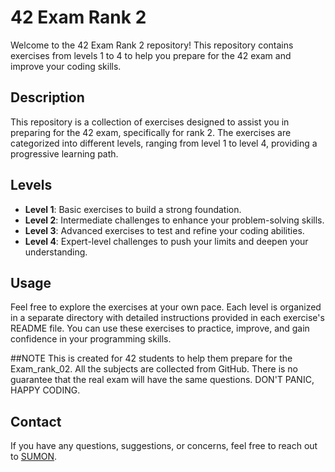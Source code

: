 # 42 Exam Rank 2

Welcome to the 42 Exam Rank 2 repository! This repository contains exercises from levels 1 to 4 to help you prepare for the 42 exam and improve your coding skills.

## Description
This repository is a collection of exercises designed to assist you in preparing for the 42 exam, specifically for rank 2. The exercises are categorized into different levels, ranging from level 1 to level 4, providing a progressive learning path.

## Levels
- **Level 1**: Basic exercises to build a strong foundation.
- **Level 2**: Intermediate challenges to enhance your problem-solving skills.
- **Level 3**: Advanced exercises to test and refine your coding abilities.
- **Level 4**: Expert-level challenges to push your limits and deepen your understanding.

## Usage
Feel free to explore the exercises at your own pace. Each level is organized in a separate directory with detailed instructions provided in each exercise's README file. You can use these exercises to practice, improve, and gain confidence in your programming skills.

##NOTE
This is created for 42 students to help them prepare for the Exam_rank_02. All the subjects are collected from GitHub. There is no guarantee that the real exam will have the same questions. DON'T PANIC, HAPPY CODING.

## Contact
If you have any questions, suggestions, or concerns, feel free to reach out to [SUMON](https://sumon.carrd.co/).
